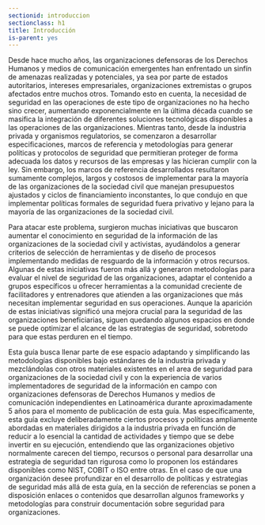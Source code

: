 ```yaml
---
sectionid: introduccion
sectionclass: h1
title: Introducción
is-parent: yes
---
```


Desde hace mucho años, las organizaciones defensoras de los Derechos Humanos y medios de comunicación emergentes han enfrentado un sinfín de amenazas realizadas y potenciales, ya sea por parte de estados autoritarios, intereses empresariales, organizaciones extremistas o grupos afectados entre muchos otros. Tomando esto en cuenta, la necesidad de seguridad en las operaciones de este tipo de organizaciones no ha hecho sino crecer, aumentando exponencialmente en la última década cuando se masifica la integración de diferentes soluciones tecnológicas disponibles a las operaciones de las organizaciones. Mientras tanto, desde la industria privada y organismos regulatorios, se comenzaron a desarrollar especificaciones, marcos de referencia y metodologías para generar políticas y protocolos de seguridad que permitieran proteger de forma adecuada los datos y recursos de las empresas y las hicieran cumplir con la ley. Sin embargo, los marcos de referencia desarrollados resultaron sumamente complejos, largos y costosos de implementar para la mayoría de las organizaciones de la sociedad civil que manejan presupuestos ajustados y ciclos de financiamiento inconstantes, lo que condujo en que implementar políticas formales de seguridad fuera privativo y lejano para la mayoría de las organizaciones de la sociedad civil.

Para atacar este problema, surgieron muchas iniciativas que buscaron aumentar el conocimiento en seguridad de la información de las organizaciones de la sociedad civil y activistas, ayudándolos a generar criterios de selección de herramientas y de diseño de procesos implementando medidas de resguardo de la información y otros recursos. Algunas de estas iniciativas fueron más allá y generaron metodologías para evaluar el nivel de seguridad de las organizaciones, adaptar el contenido a grupos específicos u ofrecer herramientas a la comunidad creciente de facilitadores y entrenadores que atienden a las organizaciones que más necesitan implementar seguridad en sus operaciones. Aunque la aparición de estas iniciativas significó una mejora crucial para la seguridad de las organizaciones beneficiarias, siguen quedando algunos espacios en donde se puede optimizar el alcance de las estrategias de seguridad, sobretodo para que estas perduren en el tiempo.

Esta guía busca llenar parte de ese espacio adaptando y simplificando las metodologías disponibles bajo estándares de la industria privada y mezclándolas con otros materiales existentes en el area de seguridad para organizaciones de la sociedad civil y con la experiencia de varios implementadores de seguridad de la información en campo con organizaciones defensoras de Derechos Humanos y medios de comunicación independientes en Latinoamérica durante aproximadamente 5 años para el momento de publicación de esta guía. Mas específicamente, esta guía excluye deliberadamente ciertos procesos y políticas ampliamente abordadas en materiales dirigidos a la industria privada en función de reducir a lo esencial la cantidad de actividades y tiempo que se debe invertir en su ejecución, entendiendo que las organizaciones objetivo normalmente carecen del tiempo, recursos o personal para desarrollar una estrategia de seguridad tan rigurosa como lo proponen los estándares disponibles como NIST, COBIT o ISO entre otras. En el caso de que una organización desee profundizar en el desarrollo de políticas y estrategias de seguridad más allá de esta guía, en la sección de referencias se ponen a disposición enlaces o contenidos que desarrollan algunos frameworks y metodologías para construir documentación sobre seguridad para organizaciones.
